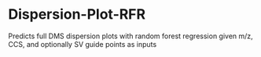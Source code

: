 # Dispersion-Plot-RFR
Predicts full DMS dispersion plots with random forest regression given m/z, CCS, and optionally SV guide points as inputs
